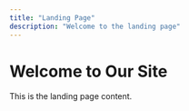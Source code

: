 ```yaml
---
title: "Landing Page"
description: "Welcome to the landing page"
---
```


# Welcome to Our Site

This is the landing page content.